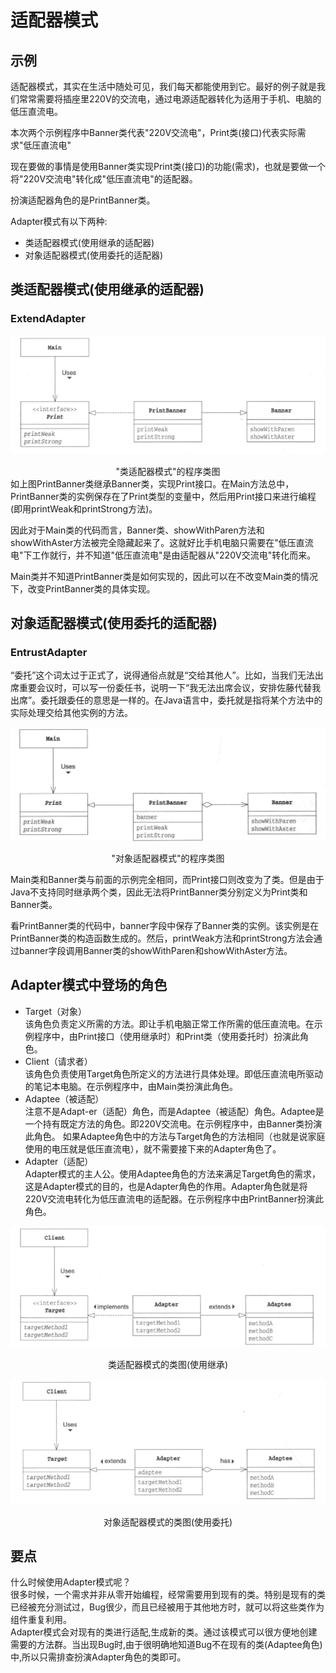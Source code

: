 # 适配器模式
## 示例
适配器模式，其实在生活中随处可见，我们每天都能使用到它。最好的例子就是我们常常需要将插座里220V的交流电，通过电源适配器转化为适用于手机、电脑的低压直流电。  

本次两个示例程序中Banner类代表"220V交流电"，Print类(接口)代表实际需求"低压直流电"

现在要做的事情是使用Banner类实现Print类(接口)的功能(需求)，也就是要做一个将"220V交流电"转化成"低压直流电"的适配器。

扮演适配器角色的是PrintBanner类。

Adapter模式有以下两种:
- 类适配器模式(使用继承的适配器)
- 对象适配器模式(使用委托的适配器)


## 类适配器模式(使用继承的适配器) 
### ExtendAdapter
!["类适配器模式"的程序类图.png](img/"类适配器模式"的程序类图.png)
<div style="text-align: center;">"类适配器模式"的程序类图</div>
如上图PrintBanner类继承Banner类，实现Print接口。在Main方法总中，PrintBanner类的实例保存在了Print类型的变量中，然后用Print接口来进行编程(即用printWeak和printStrong方法)。  

因此对于Main类的代码而言，Banner类、showWithParen方法和showWithAster方法被完全隐藏起来了。这就好比手机电脑只需要在"低压直流电"下工作就行，并不知道"低压直流电"是由适配器从"220V交流电"转化而来。

Main类并不知道PrintBanner类是如何实现的，因此可以在不改变Main类的情况下，改变PrintBanner类的具体实现。


## 对象适配器模式(使用委托的适配器)
### EntrustAdapter

“委托”这个词太过于正式了，说得通俗点就是“交给其他人”。比如，当我们无法出席重要会议时，可以写一份委任书，说明一下“我无法出席会议，安排佐藤代替我出席”。委托跟委任的意思是一样的。在Java语言中，委托就是指将某个方法中的实际处理交给其他实例的方法。


![对象适配器模式"的程序类图](img/"对象适配器模式"的程序类图.png)
<div style="text-align: center;">"对象适配器模式"的程序类图</div>

Main类和Banner类与前面的示例完全相同，而Print接口则改变为了类。但是由于Java不支持同时继承两个类，因此无法将PrintBanner类分别定义为Print类和Banner类。

看PrintBanner类的代码中，banner字段中保存了Banner类的实例。该实例是在PrintBanner类的构造函数生成的。然后，printWeak方法和printStrong方法会通过banner字段调用Banner类的showWithParen和showWithAster方法。

## Adapter模式中登场的角色
- Target（对象）  
  该角色负责定义所需的方法。即让手机电脑正常工作所需的低压直流电。在示例程序中，由Print接口（使用继承时）和Print类（使用委托时）扮演此角色。
- Client（请求者）   
  该角色负责使用Target角色所定义的方法进行具体处理。即低压直流电所驱动的笔记本电脑。在示例程序中，由Main类扮演此角色。
- Adaptee（被适配）   
  注意不是Adapt-er（适配）角色，而是Adaptee（被适配）角色。Adaptee是一个持有既定方法的角色。即220V交流电。在示例程序中，由Banner类扮演此角色。 如果Adaptee角色中的方法与Target角色的方法相同（也就是说家庭使用的电压就是低压直流电），就不需要接下来的Adapter角色了。
- Adapter（适配）   
  Adapter模式的主人公。使用Adaptee角色的方法来满足Target角色的需求，这是Adapter模式的目的，也是Adapter角色的作用。Adapter角色就是将220V交流电转化为低压直流电的适配器。在示例程序中由PrintBanner扮演此角色。

![类适配器模式的类图(使用继承)](img/类适配器模式的类图(使用继承).png)
<div style="text-align: center;">类适配器模式的类图(使用继承)</div>

![对象适配器模式的类图(使用委托)](img/对象适配器模式的类图(使用委托).png)
<div style="text-align: center;">对象适配器模式的类图(使用委托)</div>



## 要点
什么时候使用Adapter模式呢？  
很多时候，一个需求并非从零开始编程，经常需要用到现有的类。特别是现有的类已经被充分测试过，Bug很少，而且已经被用于其他地方时，就可以将这些类作为组件重复利用。  
Adapter模式会对现有的类进行适配,生成新的类。通过该模式可以很方便地创建需要的方法群。当出现Bug时,由于很明确地知道Bug不在现有的类(Adaptee角色)中,所以只需排查扮演Adapter角色的类即可。  

